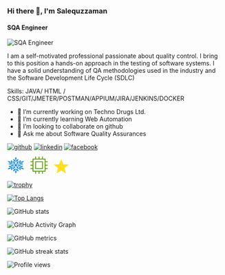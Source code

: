 ### Hi there 👋, I'm Salequzzaman
#### SQA Engineer
![SQA Engineer](https://scontent.fdac138-1.fna.fbcdn.net/v/t1.6435-9/149549312_2876844215891888_4912164897692409138_n.jpg?stp=dst-jpg_p720x720&_nc_cat=110&ccb=1-7&_nc_sid=e3f864&_nc_ohc=25quliz3S5gAX99TP5q&_nc_ht=scontent.fdac138-1.fna&oh=00_AfCEcxrf46_jUeCPc7ZqdD4LKWGfRofTnDUmghUbghe9LQ&oe=63C539AD)

I am a self-motivated professional passionate about quality control. I bring to this position a hands-on approach in the testing of software systems. I have a solid understanding of QA methodologies used in the industry and the Software Development Life Cycle (SDLC)

Skills: JAVA/ HTML / CSS/GIT/JMETER/POSTMAN/APPIUM/JIRA/JENKINS/DOCKER

- 🔭 I’m currently working on Techno Drugs Ltd. 
- 🌱 I’m currently learning Web Automation 
- 👯 I’m looking to collaborate on github 
- 💬 Ask me about Software Quality Assurances  


[<img src='https://cdn.jsdelivr.net/npm/simple-icons@3.0.1/icons/github.svg' alt='github' height='40'>](https://github.com/Salequzzaman)  [<img src='https://cdn.jsdelivr.net/npm/simple-icons@3.0.1/icons/linkedin.svg' alt='linkedin' height='40'>](https://www.linkedin.com/in/salequzzaman-sunny/)  [<img src='https://cdn.jsdelivr.net/npm/simple-icons@3.0.1/icons/facebook.svg' alt='facebook' height='40'>](https://www.facebook.com/https://www.facebook.com/profile.php?id=100006990127688)  

<a href='https://archiveprogram.github.com/'><img src='https://raw.githubusercontent.com/acervenky/animated-github-badges/master/assets/acbadge.gif' width='40' height='40'></a> <a href='https://docs.github.com/en/developers'><img src='https://raw.githubusercontent.com/acervenky/animated-github-badges/master/assets/devbadge.gif' width='40' height='40'></a> <a href='https://stars.github.com/'><img src='https://raw.githubusercontent.com/acervenky/animated-github-badges/master/assets/starbadge.gif' width='35' height='35'></a> 

[![trophy](https://github-profile-trophy.vercel.app/?username=Salequzzaman)](https://github.com/ryo-ma/github-profile-trophy)

[![Top Langs](https://github-readme-stats.vercel.app/api/top-langs/?username=Salequzzaman)](https://github.com/anuraghazra/github-readme-stats)

![GitHub stats](https://github-readme-stats.vercel.app/api?username=Salequzzaman&show_icons=true&count_private=true)  

![GitHub Activity Graph](https://activity-graph.herokuapp.com/graph?username=Salequzzaman)  

![GitHub metrics](https://metrics.lecoq.io/Salequzzaman)  

![GitHub streak stats](https://streak-stats.demolab.com/?user=Salequzzaman)  

![Profile views](https://gpvc.arturio.dev/Salequzzaman)  
